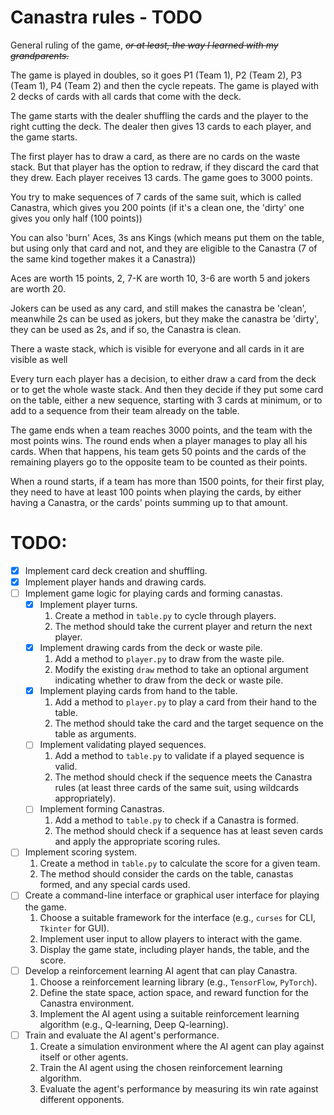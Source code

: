 # Canastra rules - TODO

General ruling of the game, _~~or at least, the way I learned with my grandparents.~~_

The game is played in doubles, so it goes P1 (Team 1), P2 (Team 2), P3 (Team 1), P4 (Team 2) and then the cycle repeats. The game is played with 2 decks of cards with all cards that come with the deck.

The game starts with the dealer shuffling the cards and the player to the right cutting the deck. The dealer then gives 13 cards to each player, and the game starts.

The first player has to draw a card, as there are no cards on the waste stack. But that player has the option to redraw, if they discard the card that they drew.
Each player receives 13 cards. The game goes to 3000 points.

You try to make sequences of 7 cards of the same suit, which is called Canastra, which gives you 200 points (if it's a clean one, the 'dirty' one gives you only half (100 points))

You can also 'burn' Aces, 3s ans Kings (which means put them on the table, but using only that card and not, and they are eligible to the Canastra (7 of the same kind together makes it a Canastra))

Aces are worth 15 points, 2, 7-K are worth 10, 3-6 are worth 5 and jokers are worth 20. 

Jokers can be used as any card, and still makes the canastra be 'clean', meanwhile 2s can be used as jokers, but they make the canastra be 'dirty', they can be used as 2s, and if so, the Canastra is clean.

There a waste stack, which is visible for everyone and all cards in it are visible as well

Every turn each player has a decision, to either draw a card from the deck or to get the whole waste stack. And then they decide if they put some card on the table, either a new sequence, starting with 3 cards at minimum, or to add to a sequence from their team already on the table.

The game ends when a team reaches 3000 points, and the team with the most points wins. The round ends when a player manages to play all his cards. When that happens, his team gets 50 points and the cards of the remaining players go to the opposite team to be counted as their points. 

When a round starts, if a team has more than 1500 points, for their first play, they need to have at least 100 points when playing the cards, by either having a Canastra, or the cards' points summing up to that amount. 

# TODO:

- [x] Implement card deck creation and shuffling.
- [x] Implement player hands and drawing cards.
- [ ] Implement game logic for playing cards and forming canastas.
    - [x] Implement player turns.
        1. Create a method in `table.py` to cycle through players.
        2. The method should take the current player and return the next player.
    - [x] Implement drawing cards from the deck or waste pile.
        1. Add a method to `player.py` to draw from the waste pile.
        2. Modify the existing `draw` method to take an optional argument indicating whether to draw from the deck or waste pile.
    - [x] Implement playing cards from hand to the table.
        1. Add a method to `player.py` to play a card from their hand to the table.
        2. The method should take the card and the target sequence on the table as arguments.
    - [ ] Implement validating played sequences.
        1. Add a method to `table.py` to validate if a played sequence is valid.
        2. The method should check if the sequence meets the Canastra rules (at least three cards of the same suit, using wildcards appropriately).
    - [ ] Implement forming Canastras.
        1. Add a method to `table.py` to check if a Canastra is formed.
        2. The method should check if a sequence has at least seven cards and apply the appropriate scoring rules.
- [ ] Implement scoring system.
    1. Create a method in `table.py` to calculate the score for a given team.
    2. The method should consider the cards on the table, canastas formed, and any special cards used.
- [ ] Create a command-line interface or graphical user interface for playing the game.
    1. Choose a suitable framework for the interface (e.g., `curses` for CLI, `Tkinter` for GUI).
    2. Implement user input to allow players to interact with the game.
    3. Display the game state, including player hands, the table, and the score.
- [ ] Develop a reinforcement learning AI agent that can play Canastra.
    1. Choose a reinforcement learning library (e.g., `TensorFlow`, `PyTorch`).
    2. Define the state space, action space, and reward function for the Canastra environment.
    3. Implement the AI agent using a suitable reinforcement learning algorithm (e.g., Q-learning, Deep Q-learning).
- [ ] Train and evaluate the AI agent's performance.
    1. Create a simulation environment where the AI agent can play against itself or other agents.
    2. Train the AI agent using the chosen reinforcement learning algorithm.
    3. Evaluate the agent's performance by measuring its win rate against different opponents.
